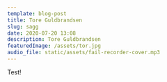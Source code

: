 ```yaml
---
template: blog-post
title: Tore Guldbrandsen
slug: sagg
date: 2020-07-20 13:08
description: Tore Guldbrandsen
featuredImage: /assets/tor.jpg
audio_file: static/assets/fail-recorder-cover.mp3
---
```





Test!
